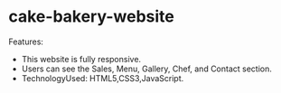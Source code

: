 # cake-bakery-website
Features:
 - This website is fully responsive.
 - Users can see the Sales, Menu, Gallery, Chef, and Contact section.
 - TechnologyUsed: HTML5,CSS3,JavaScript.